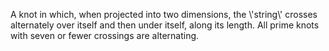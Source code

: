 A knot in which, when projected into two dimensions, the \\'string\\'
crosses alternately over itself and then under itself, along its length.
All prime knots with seven or fewer crossings are alternating.
